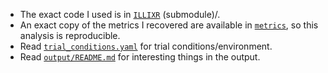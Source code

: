 - The exact code I used is in [`ILLIXR`](./ILLIXR) (submodule)/.
- An exact copy of the metrics I recovered are available in [`metrics`](./metrics), so this analysis is reproducible.
- Read [`trial_conditions.yaml`](./trial_conditions.yaml) for trial conditions/environment.
- Read [`output/README.md`](./output/) for interesting things in the output.

